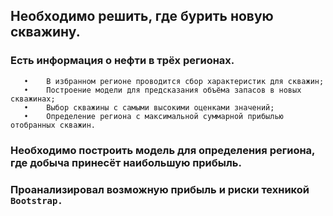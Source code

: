 ## Необходимо решить, где бурить новую скважину.
### Есть информация о нефти в трёх регионах.
       •	В избранном регионе проводится сбор характеристик для скважин;
       •	Построение модели для предсказания объёма запасов в новых скважинах;
       •	Выбор скважины с самыми высокими оценками значений;
       •	Определение региона с максимальной суммарной прибылью отобранных скважин.
### Необходимо построить модель для определения региона, где добыча принесёт наибольшую прибыль.
### Проанализировал возможную прибыль и риски техникой `Bootstrap.`
